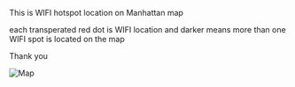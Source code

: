 This is WIFI hotspot location on Manhattan map

each transperated red dot is WIFI location and darker means more than one WIFI spot is located on the map

Thank you 

![Map](https://raw.githubusercontent.com/sunglyoungKim/PUI2017_sk6176/master/HW8_sk6176/Map.png)
